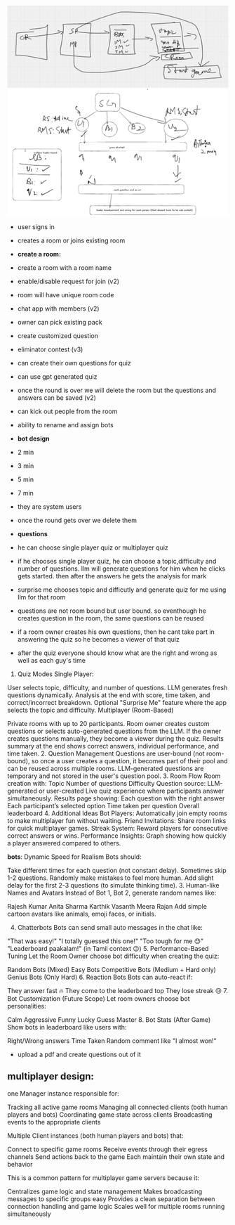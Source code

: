 ![design](design.png)
![design_2](design_2.png)
- user signs in
- creates a room or joins existing room
- **create a room:**
- create a room with a room name 
- enable/disable request for join (v2)
- room will have unique room code
- chat app with members (v2)
- owner can pick existing pack
- create customized question
- eliminator contest (v3)
- can create their own questions for quiz
- can use gpt generated quiz
- once the round is over we will delete the room but the questions and answers
    can be saved (v2)
- can kick out people from the room 
- ability to rename and assign bots 
- **bot design**
- 2 min 
- 3 min
- 5 min
- 7 min
- they are system users 
- once the round gets over we delete them

- **questions**
- he can choose single player quiz or multiplayer quiz
- if he chooses single player quiz, he can choose a topic,difficulty and number of questions. llm will generate questions for him when he clicks gets started. then after the answers he gets the analysis for mark
- surprise me chooses topic and difficutly and generate quiz for me using llm for that room
- questions are not room bound but user bound. so eventhough he creates question in the room, the same questions can be reused
- if a room owner creates his own questions, then he cant take part in answering the quiz so he becomes a viewer of that quiz
- after the quiz everyone should know what are the right and wrong as well as each guy's time
1. Quiz Modes
Single Player:

User selects topic, difficulty, and number of questions.
LLM generates fresh questions dynamically.
Analysis at the end with score, time taken, and correct/incorrect breakdown.
Optional "Surprise Me" feature where the app selects the topic and difficulty.
Multiplayer (Room-Based)

Private rooms with up to 20 participants.
Room owner creates custom questions or selects auto-generated questions from the LLM.
If the owner creates questions manually, they become a viewer during the quiz.
Results summary at the end shows correct answers, individual performance, and time taken.
2. Question Management
Questions are user-bound (not room-bound), so once a user creates a question, it becomes part of their pool and can be reused across multiple rooms.
LLM-generated questions are temporary and not stored in the user's question pool.
3. Room Flow
Room creation with:
Topic
Number of questions
Difficulty
Question source: LLM-generated or user-created
Live quiz experience where participants answer simultaneously.
Results page showing:
Each question with the right answer
Each participant’s selected option
Time taken per question
Overall leaderboard
4. Additional Ideas
Bot Players: Automatically join empty rooms to make multiplayer fun without waiting.
Friend Invitations: Share room links for quick multiplayer games.
Streak System: Reward players for consecutive correct answers or wins.
Performance Insights: Graph showing how quickly a player answered compared to others.

**bots**:
Dynamic Speed for Realism
Bots should:

Take different times for each question (not constant delay).
Sometimes skip 1-2 questions.
Randomly make mistakes to feel more human.
Add slight delay for the first 2-3 questions (to simulate thinking time).
3. Human-like Names and Avatars
Instead of Bot 1, Bot 2, generate random names like:

Rajesh Kumar
Anita Sharma
Karthik Vasanth
Meera Rajan
Add simple cartoon avatars like animals, emoji faces, or initials.

4. Chatterbots
Bots can send small auto messages in the chat like:

"That was easy!"
"I totally guessed this one!"
"Too tough for me 😓"
"Leaderboard paakalam!" (in Tamil context 😉)
5. Performance-Based Tuning
Let the Room Owner choose bot difficulty when creating the quiz:

Random Bots (Mixed)
Easy Bots
Competitive Bots (Medium + Hard only)
Genius Bots (Only Hard)
6. Reaction Bots
Bots can auto-react if:

They answer fast 🔥
They come to the leaderboard top
They lose streak 😢
7. Bot Customization (Future Scope)
Let room owners choose bot personalities:

Calm
Aggressive
Funny
Lucky Guess Master
8. Bot Stats (After Game)
Show bots in leaderboard like users with:

Right/Wrong answers
Time Taken
Random comment like "I almost won!"

- upload a pdf and create questions out of it


## multiplayer design:

one Manager instance responsible for:

Tracking all active game rooms
Managing all connected clients (both human players and bots)
Coordinating game state across clients
Broadcasting events to the appropriate clients


Multiple Client instances (both human players and bots) that:

Connect to specific game rooms
Receive events through their egress channels
Send actions back to the game
Each maintain their own state and behavior

This is a common pattern for multiplayer game servers because it:

Centralizes game logic and state management
Makes broadcasting messages to specific groups easy
Provides a clean separation between connection handling and game logic
Scales well for multiple rooms running simultaneously
